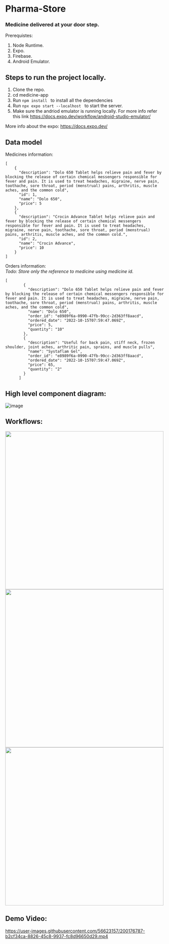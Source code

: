 # Pharma-Store
### Medicine delivered at your door step.

Prerequistes:
1. Node Runtime. 
2. Expo.
3. Firebase.
3. Android Emulator.

## Steps to run the project locally.
1. Clone the repo.
2. cd medicine-app
3. Run ```npm install ``` to install all the dependencies
4. Run ```npx expo start --localhost ``` to start the server.
5. Make sure the andriod emulator is running locally. For more info refer this link https://docs.expo.dev/workflow/android-studio-emulator/

More info about the expo: https://docs.expo.dev/


## Data model
Medicines information:
```
[
    {
      "description": "Dolo 650 Tablet helps relieve pain and fever by blocking the release of certain chemical messengers responsible for fever and pain. It is used to treat headaches, migraine, nerve pain, toothache, sore throat, period (menstrual) pains, arthritis, muscle aches, and the common cold",
      "id": 1,
      "name": "Dolo 650",
      "price": 5
    },
    {
      "description": "Crocin Advance Tablet helps relieve pain and fever by blocking the release of certain chemical messengers responsible for fever and pain. It is used to treat headaches, migraine, nerve pain, toothache, sore throat, period (menstrual) pains, arthritis, muscle aches, and the common cold.",
      "id": 2,
      "name": "Crocin Advance",
      "price": 10
    }
]
```

Orders information:  
*Todo: Store only the reference to medicine using medicine id.*
```
[
        {
          "description": "Dolo 650 Tablet helps relieve pain and fever by blocking the release of certain chemical messengers responsible for fever and pain. It is used to treat headaches, migraine, nerve pain, toothache, sore throat, period (menstrual) pains, arthritis, muscle aches, and the common cold",
          "name": "Dolo 650",
          "order_id": "e8989f6a-0990-47fb-99cc-2d363ff8aacd",
          "ordered_date": "2022-10-15T07:59:47.069Z",
          "price": 5,
          "quantity": "10"
        },
        {
          "description": "Useful for back pain, stiff neck, frozen shoulder, joint aches, arthritic pain, sprains, and muscle pulls",
          "name": "Systaflam Gel",
          "order_id": "e8989f6a-0990-47fb-99cc-2d363ff8aacd",
          "ordered_date": "2022-10-15T07:59:47.069Z",
          "price": 65,
          "quantity": "2"
        }
      ]
```

## High level component diagram:   
![image](https://user-images.githubusercontent.com/46806187/196982413-0478185a-be9d-4a8f-a168-7c3185fa94da.png)


## Workflows:  
<img src="https://user-images.githubusercontent.com/46806187/196981967-be7d5aa6-5fa4-4ffd-aab5-d99ac37aad2a.png" width="500px" />

<img src="https://user-images.githubusercontent.com/46806187/196982141-06728050-9234-42a7-8d19-ec60657c9d32.png" width="500px" />

<img src="https://user-images.githubusercontent.com/46806187/196982200-408dd2ca-0de0-45de-82ba-3f4b35609e4c.png" width="500px" />



## Demo Video:
https://user-images.githubusercontent.com/56623157/200176787-b2cf34ca-8826-45c8-9937-fc8d96650d29.mp4

